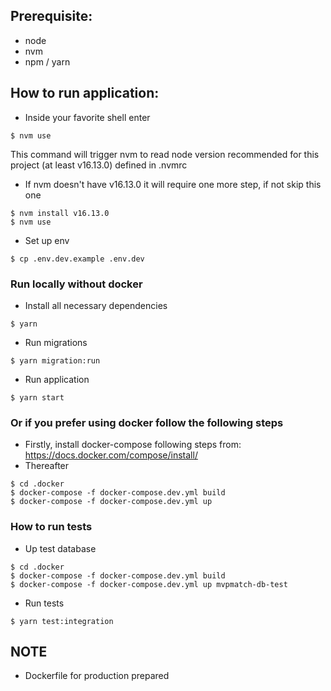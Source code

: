 ## Prerequisite:

- node
- nvm
- npm / yarn

## How to run application:

- Inside your favorite shell enter

```
$ nvm use
```

This command will trigger nvm to read node version recommended for this project (at least v16.13.0) defined in .nvmrc

- If nvm doesn't have v16.13.0 it will require one more step, if not skip this one

```
$ nvm install v16.13.0
$ nvm use
```

- Set up env

```
$ cp .env.dev.example .env.dev
```

### Run locally without docker

- Install all necessary dependencies

```
$ yarn
```

- Run migrations

```
$ yarn migration:run
```

- Run application

```
$ yarn start
```

### Or if you prefer using docker follow the following steps

- Firstly, install docker-compose following steps from: https://docs.docker.com/compose/install/
- Thereafter

```
$ cd .docker
$ docker-compose -f docker-compose.dev.yml build
$ docker-compose -f docker-compose.dev.yml up
```

### How to run tests

- Up test database

```
$ cd .docker
$ docker-compose -f docker-compose.dev.yml build
$ docker-compose -f docker-compose.dev.yml up mvpmatch-db-test
```

- Run tests
```
$ yarn test:integration
```

## NOTE
- Dockerfile for production prepared 
